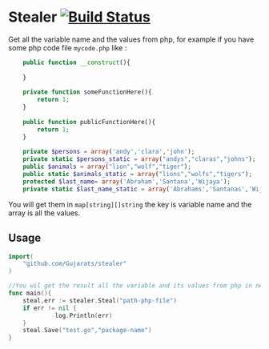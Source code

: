 # Stealer [![Build Status](https://secure.travis-ci.org/Gujarats/stealer.png)](http://travis-ci.org/Gujarats/stealer)
Get all the variable name and the values from php, for example if you have some php code file `mycode.php` like : 

```php
    public function __construct(){
    
    }
    
    private function someFunctionHere(){
        return 1;
    }
    
    public function publicFunctionHere(){
        return 1;
    }
    
    private $persons = array('andy','clara','john');
    private static $persons_static = array("andys","claras","johns");
    public $animals = array("lion","wolf","tiger");
    public static $animals_static = array("lions","wolfs","tigers");
    protected $last_name= array('Abraham','Santana','Wijaya');
    private static $last_name_static = array('Abrahams','Santanas','Wijayas');
```

You will get them in `map[string][]string` the key is variable name and the array is all the values.

## Usage

```go
import(
    "github.com/Gujarats/stealer"
)

//You wil get the result all the variable and its values from php in new path file written in go.
func main(){
    steal,err := stealer.Steal("path-php-file")
    if err != nil {
             log.Println(err)
    }
    steal.Save("test.go","package-name")
}

```

